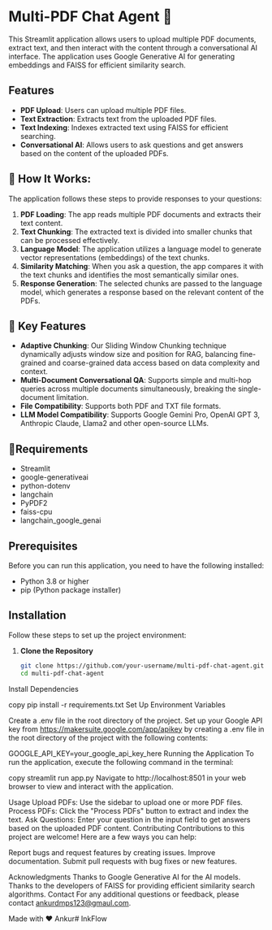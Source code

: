 # Multi-PDF Chat Agent 🤖

This Streamlit application allows users to upload multiple PDF documents, extract text, and then interact with the content through a conversational AI interface. The application uses Google Generative AI for generating embeddings and FAISS for efficient similarity search.

## Features

- **PDF Upload**: Users can upload multiple PDF files.
- **Text Extraction**: Extracts text from the uploaded PDF files.
- **Text Indexing**: Indexes extracted text using FAISS for efficient searching.
- **Conversational AI**: Allows users to ask questions and get answers based on the content of the uploaded PDFs.

## 🎯 How It Works:

The application follows these steps to provide responses to your questions:

1. **PDF Loading**: The app reads multiple PDF documents and extracts their text content.
2. **Text Chunking**: The extracted text is divided into smaller chunks that can be processed effectively.
3. **Language Model**: The application utilizes a language model to generate vector representations (embeddings) of the text chunks.
4. **Similarity Matching**: When you ask a question, the app compares it with the text chunks and identifies the most semantically similar ones.
5. **Response Generation**: The selected chunks are passed to the language model, which generates a response based on the relevant content of the PDFs.

## 🎯 Key Features

- **Adaptive Chunking**: Our Sliding Window Chunking technique dynamically adjusts window size and position for RAG, balancing fine-grained and coarse-grained data access based on data complexity and context.
- **Multi-Document Conversational QA**: Supports simple and multi-hop queries across multiple documents simultaneously, breaking the single-document limitation.
- **File Compatibility**: Supports both PDF and TXT file formats.
- **LLM Model Compatibility**: Supports Google Gemini Pro, OpenAI GPT 3, Anthropic Claude, Llama2 and other open-source LLMs.

## 🌟Requirements

- Streamlit
- google-generativeai
- python-dotenv
- langchain
- PyPDF2
- faiss-cpu
- langchain_google_genai


## Prerequisites

Before you can run this application, you need to have the following installed:
- Python 3.8 or higher
- pip (Python package installer)

## Installation

Follow these steps to set up the project environment:

1. **Clone the Repository**
   ```bash
   git clone https://github.com/your-username/multi-pdf-chat-agent.git
   cd multi-pdf-chat-agent
Install Dependencies

copy
pip install -r requirements.txt
Set Up Environment Variables

Create a .env file in the root directory of the project.
Set up your Google API key from https://makersuite.google.com/app/apikey by creating a .env file in the root directory of the project with the following contents:

GOOGLE_API_KEY=your_google_api_key_here
Running the Application
To run the application, execute the following command in the terminal:

copy
streamlit run app.py
Navigate to http://localhost:8501 in your web browser to view and interact with the application.

Usage
Upload PDFs: Use the sidebar to upload one or more PDF files.
Process PDFs: Click the "Process PDFs" button to extract and index the text.
Ask Questions: Enter your question in the input field to get answers based on the uploaded PDF content.
Contributing
Contributions to this project are welcome! Here are a few ways you can help:

Report bugs and request features by creating issues.
Improve documentation.
Submit pull requests with bug fixes or new features.


Acknowledgments
Thanks to Google Generative AI for the AI models.
Thanks to the developers of FAISS for providing efficient similarity search algorithms.
Contact
For any additional questions or feedback, please contact ankurdmps123@gmaul.com.

Made with ❤️ Ankur#   I n k F l o w  
 